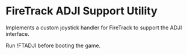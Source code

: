 FireTrack ADJI Support Utility
==============================

Implements a custom joystick handler for FireTrack to support the ADJI interface.

Run !FTADJI before booting the game.